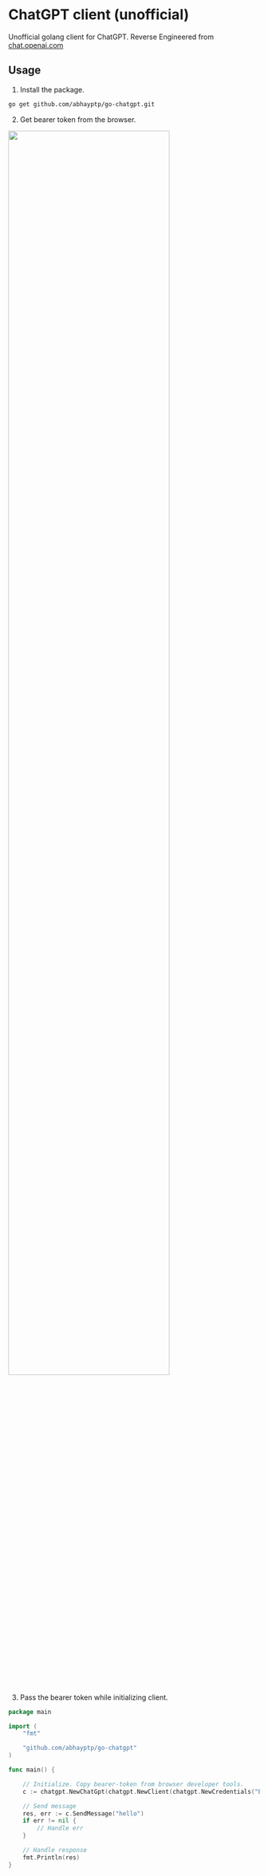 # ChatGPT client (unofficial)

Unofficial golang client for ChatGPT. Reverse Engineered from [chat.openai.com](https://chat.openai.com)

## Usage

1. Install the package.
```bash
go get github.com/abhayptp/go-chatgpt.git
```

2. Get bearer token from the browser.

<img src="https://user-images.githubusercontent.com/22256898/205469104-d99b6a6a-18d2-4fea-9a58-6936d3be6479.png" width=80%>


3. Pass the bearer token while initializing client.

```go
package main

import (
	"fmt"

	"github.com/abhayptp/go-chatgpt"
)

func main() {

	// Initialize. Copy bearer-token from browser developer tools.
	c := chatgpt.NewChatGpt(chatgpt.NewClient(chatgpt.NewCredentials("Bearer <Bearer-Token>")))

	// Send message
	res, err := c.SendMessage("hello")
	if err != nil {
		// Handle err
	}

	// Handle response
	fmt.Println(res)
}
```
